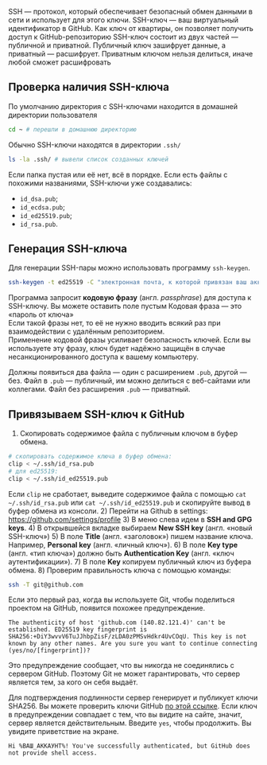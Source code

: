 SSH — протокол, который обеспечивает безопасный обмен данными в сети и использует для этого ключи.
SSH-ключ — ваш виртуальный идентификатор в GitHub. Как ключ от квартиры, он позволяет получить доступ к GitHub-репозиторию
SSH-ключ состоит из двух частей — публичной и приватной. Публичный ключ зашифрует данные, а приватный — расшифрует. Приватным ключом нельзя делиться, иначе любой сможет расшифровать
## Проверка наличия SSH-ключа
По умолчанию директория с SSH-ключами находится в домашней директории пользователя

``` bash
cd ~ # перешли в домашнюю директорию 
```

Обычно SSH-ключи находятся в директории `.ssh/`

```bash
ls -la .ssh/ # вывели список созданных ключей 
```

Если папка пустая или её нет, всё в порядке.
Если есть файлы с похожими названиями, SSH-ключи уже создавались:
- `id_dsa.pub`;
- `id_ecdsa.pub`;
- `id_ed25519.pub`;
- `id_rsa.pub`.

## Генерация SSH-ключа
Для генерации SSH-пары можно использовать программу `ssh-keygen`.

```bash
ssh-keygen -t ed25519 -C "электронная почта, к которой привязан ваш аккаунт на GitHub"
```

Программа запросит **кодовую фразу** (англ. _passphrase_) для доступа к SSH-ключу. Вы можете оставить поле пустым
Кодовая фраза — это «пароль от ключа»  
Если такой фразы нет, то её не нужно вводить всякий раз при взаимодействии с удалённым репозиторием.  
Применение кодовой фразы усиливает безопасность ключей. Если вы используете эту фразу, ключ будет надёжно защищён в случае несанкционированного доступа к вашему компьютеру.

Должны появиться два файла — один с расширением `.pub`, другой — без. Файл в `.pub` — публичный, им можно делиться с веб-сайтами или коллегами. Файл без расширения `.pub` — приватный.

## Привязываем SSH-ключ к GitHub

1) Скопировать содержимое файла с публичным ключом в буфер обмена.
   
```bash
# скопировать содержимое ключа в буфер обмена:
clip < ~/.ssh/id_rsa.pub
# для ed25519:
clip < ~/.ssh/id_ed25519.pub 
```

Если `clip` не сработает, выведите содержимое файла с помощью `cat ~/.ssh/id_rsa.pub` или `cat ~/.ssh/id_ed25519.pub` и скопируйте вывод в буфер обмена из консоли.
2) Перейти на Github в settings: https://github.com/settings/profile
3) В меню слева идем в **SSH and GPG keys**.
4) В открывшейся вкладке выбираем **New SSH key** (англ. «новый SSH-ключ»)
5) В поле **Title** (англ. «заголовок») пишем название ключа. Например, **Personal key** (англ. «личный ключ»).
6) В поле **Key type** (англ. «тип ключа») должно быть **Authentication Key** (англ. «ключ аутентификации»).
7) В поле **Key** копируем публичный ключ из буфера обмена.
8) Проверим правильность ключа с помощью команды:

```bash
ssh -T git@github.com 
```

Если это первый раз, когда вы используете Git, чтобы поделиться проектом на GitHub, появится похожее предупреждение.

```
The authenticity of host 'github.com (140.82.121.4)' can't be established. ED25519 key fingerprint is SHA256:+DiY3wvvV6TuJJhbpZisF/zLDA0zPMSvHdkr4UvCOqU. This key is not known by any other names. Are you sure you want to continue connecting (yes/no/[fingerprint])? 
```

Это предупреждение сообщает, что вы никогда не соединялись с сервером GitHub. Поэтому Git не может гарантировать, что сервер является тем, за кого он себя выдаёт.

Для подтверждения подлинности сервер генерирует и публикует ключи SHA256. Вы можете проверить ключи GitHub [по этой ссылке](https://docs.github.com/en/authentication/keeping-your-account-and-data-secure/githubs-ssh-key-fingerprints). Если ключ в предупреждении совпадает с тем, что вы видите на сайте, значит, сервер является действительным. Введите `yes`, чтобы продолжить. Вы увидите приветствие на экране.
```
Hi %ВАШ_АККАУНТ%! You've successfully authenticated, but GitHub does not provide shell access. 
```
